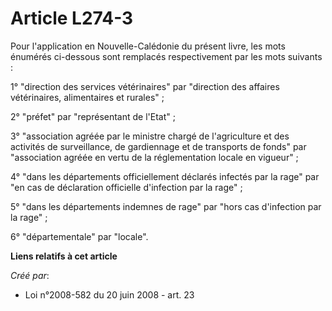 # Article L274-3

Pour l'application en Nouvelle-Calédonie du présent livre, les mots énumérés ci-dessous sont remplacés respectivement par les
mots suivants :

1° "direction des services vétérinaires" par "direction des affaires vétérinaires, alimentaires et rurales" ;

2° "préfet" par "représentant de l'Etat" ;

3° "association agréée par le ministre chargé de l'agriculture et des activités de surveillance, de gardiennage et de
transports de fonds" par "association agréée en vertu de la réglementation locale en vigueur" ;

4° "dans les départements officiellement déclarés infectés par la rage" par "en cas de déclaration officielle d'infection par
la rage" ;

5° "dans les départements indemnes de rage" par "hors cas d'infection par la rage" ;

6° "départementale" par "locale".

**Liens relatifs à cet article**

_Créé par_:

  - Loi n°2008-582 du 20 juin 2008 - art. 23
